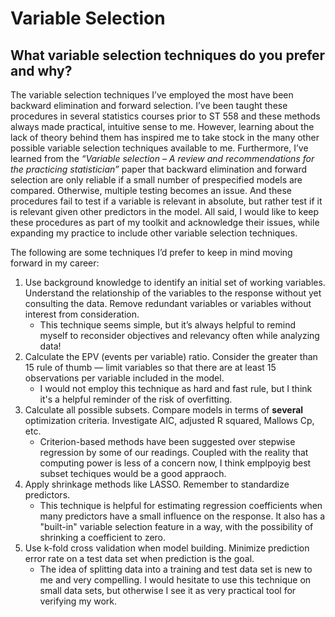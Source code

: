 # Variable Selection

## What variable selection techniques do you prefer and why?

The variable selection techniques I’ve employed the most have been backward elimination and forward selection. I’ve been taught these procedures in several statistics courses prior to ST 558 and these methods always made practical, intuitive sense to me. However, learning about the lack of theory behind them has inspired me to take stock in the many other possible variable selection techniques available to me. Furthermore, I’ve learned from the *“Variable selection – A review and recommendations for the practicing statistician”* paper that backward elimination and forward selection are only reliable if a small number of prespecified models are compared. Otherwise, multiple testing becomes an issue. And these procedures fail to test if a variable is relevant in absolute, but rather test if it is relevant given other predictors in the model.  All said, I would like to keep these procedures as part of my toolkit and acknowledge their issues, while expanding my practice to include other variable selection techniques.

The following are some techniques I’d prefer to keep in mind moving forward in my career: 

1. Use background knowledge to identify an initial set of working variables. Understand the relationship of the variables to the response without yet consulting the data. Remove redundant variables or variables without interest from consideration.
    - This technique seems simple, but it’s always helpful to remind myself to reconsider objectives and relevancy often while analyzing data!
2. Calculate the EPV (events per variable) ratio. Consider the greater than 15 rule of thumb — limit variables so that there are at least 15 observations per variable included in the model.
    - I would not employ this technique as hard and fast rule, but I think it's a helpful reminder of the risk of overfitting.
3. Calculate all possible subsets. Compare models in terms of **several** optimization criteria. Investigate AIC, adjusted R squared, Mallows Cp, etc.
    - Criterion-based methods have been suggested over stepwise regression by some of our readings. Coupled with the reality that computing power is less of a concern now, I think emplpoyig best subset techiques would be a good appraoch.
4. Apply shrinkage methods like LASSO. Remember to standardize predictors.
      - This technique is helpful for estimating regression coefficients when many predictors have a small influence on the response. It also has a "built-in" variable selection feature in a way, with the possibility of shrinking a coefficient to zero.
5. Use k-fold cross validation when model building. Minimize prediction error rate on a test data set when prediction is the goal.
      - The idea of splitting data into a training and test data set is new to me and very compelling. I would hesitate to use this technique on small data sets, but otherwise I see it as very practical tool for verifying my work.

